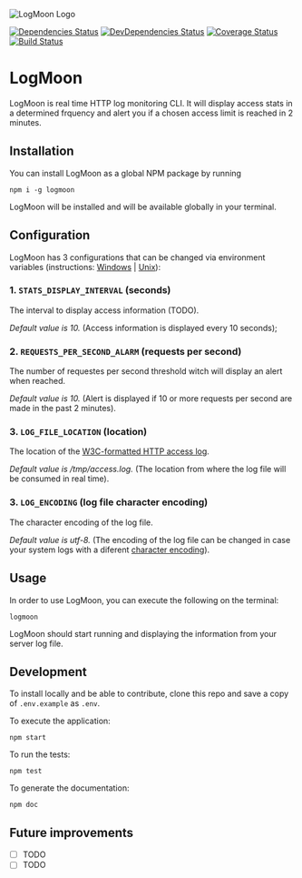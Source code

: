 ![LogMoon Logo](https://vectr.com/russoedu/eyLOsitfC.svg?width=128&select=eyLOsitfCpage0)


[![Dependencies Status](https://david-dm.org/russoedu/logmoon/status.svg)](https://david-dm.org/russoedu/logmoon)
[![DevDependencies Status](https://david-dm.org/russoedu/logmoon/dev-status.svg)](https://david-dm.org/russoedu/logmoon?type=dev)
[![Coverage Status](https://coveralls.io/repos/github/russoedu/logmoon/badge.svg?branch=master)](https://coveralls.io/github/russoedu/logmoon?branch=master)
[![Build Status](https://travis-ci.org/russoedu/logmoon.svg?branch=master)](https://travis-ci.org/russoedu/logmoon)

# LogMoon
LogMoon is real time HTTP log monitoring CLI. It will display access stats in a determined frquency and alert you if a chosen access limit is reached in 2 minutes.

## Installation

You can install LogMoon as a global NPM package by running
```
npm i -g logmoon
```

LogMoon will be installed and will be available globally in your terminal.

## Configuration

LogMoon has 3 configurations that can be changed via environment variables (instructions: [Windows](https://docs.oracle.com/en/database/oracle/r-enterprise/1.5.1/oread/creating-and-modifying-environment-variables-on-windows.html#GUID-DD6F9982-60D5-48F6-8270-A27EC53807D0) | [Unix](https://www.cyberciti.biz/faq/set-environment-variable-unix/)):

### 1. ```STATS_DISPLAY_INTERVAL``` (seconds)

The interval to display access information (TODO).

*Default value is 10.* (Access information is displayed every 10 seconds);

### 2. ```REQUESTS_PER_SECOND_ALARM``` (requests per second)

The number of requestes per second threshold witch will display an alert when reached.

*Default value is 10.* (Alert is displayed if 10 or more requests per second are made in the past 2 minutes).

### 3. ```LOG_FILE_LOCATION``` (location)

The location of the [W3C-formatted HTTP access log](https://www.w3.org/Daemon/User/Config/Logging.html).

*Default value is /tmp/access.log.* (The location from where the log file will be consumed in real time).

### 3. ```LOG_ENCODING``` (log file character encoding)

The character encoding of the log file.

*Default value is utf-8.* (The encoding of the log file can be changed in case your system logs with a diferent [character encoding](https://en.wikipedia.org/wiki/Character_encoding#Common_character_encodings)).

## Usage

In order to use LogMoon, you can execute the following on the terminal:

```
logmoon
```

LogMoon should start running and displaying the information from your server log file.

## Development

To install locally and be able to contribute, clone this repo and save a copy of ```.env.example``` as ```.env```.

To execute the application:
```
npm start
```

To run the tests:
```
npm test
```

To generate the documentation:
```
npm doc
```

## Future improvements

- [ ] TODO
- [ ] TODO
